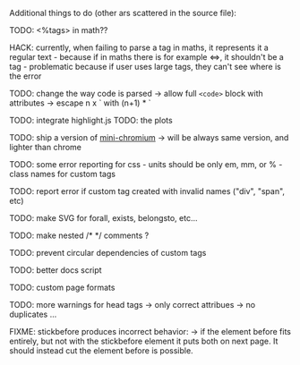 
Additional things to do (other ars scattered in the source file):

TODO: <%tags> in math??

HACK: currently, when failing to parse a tag in maths, it represents it a regular text
    - because if in maths there is for example <=>, it shouldn't be a tag
    - problematic because if user uses large tags, they can't see where is the error

TODO: change the way code is parsed
    -> allow full `<code>` block with attributes
    -> escape n x \` with (n+1) * \`

TODO: integrate highlight.js
TODO: the plots

TODO: ship a version of [mini-chromium](https://github.com/chromium/mini_chromium)
    -> will be always same version, and lighter than chrome

TODO: some error reporting for css
    - units should be only em, mm, or %
    - class names for custom tags

TODO: report error if custom tag created with invalid names ("div", "span", etc)

TODO: make SVG for forall, exists, belongsto, etc...

TODO: make nested /* */ comments ?

TODO: prevent circular dependencies of custom tags

TODO: better docs script

TODO: custom page formats

TODO: more warnings for head tags
    -> only correct attribues
    -> no duplicates
    ...

FIXME: stickbefore produces incorrect behavior:
    -> if the element before fits entirely, but not with the stickbefore element
       it puts both on next page. It should instead cut the element before is possible.
